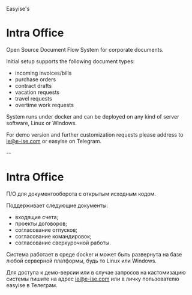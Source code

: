 Easyise's

# Intra Office

Open Source Document Flow System for corporate documents.

Initial setup supports the following document types:
- incoming invoices/bills
- purchase orders
- contract drafts
- vacation requests
- travel requests
- overtime work requests

System runs under docker and can be deployed on any kind of server software, Linux or Windows.

For demo version and further customization requests please address to ie@e-ise.com or easyise on Telegram.

--

# Intra Office

П/О для документооборота с открытым исходным кодом.

Поддерживает следующие документы:
- входящие счета;
- проекты договоров;
- согласование отпусков;
- согласование командировок;
- согласование сверхурочной работы.

Система работает в среде docker и может быть развернута на базе любой серверной платформы, будь то Linux или Windows.

Для доступа к демо-версии или в случае запросов на кастомизацию системы пишите на адрес ie@e-ise.com или в личку пользователю easyise в Телеграм.
